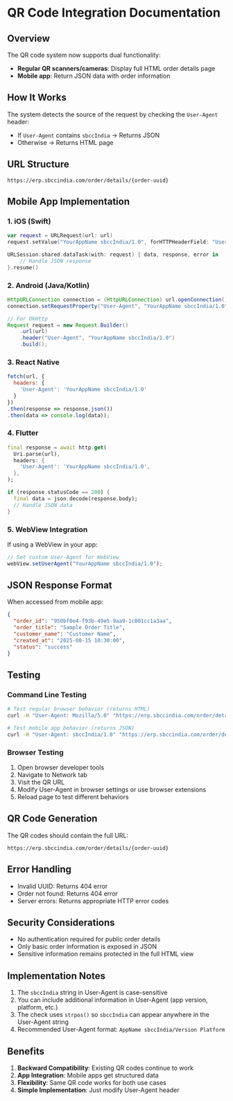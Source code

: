 # QR Code Integration Documentation

## Overview
The QR code system now supports dual functionality:
- **Regular QR scanners/cameras**: Display full HTML order details page
- **Mobile app**: Return JSON data with order information

## How It Works
The system detects the source of the request by checking the `User-Agent` header:
- If `User-Agent` contains `sbccIndia` → Returns JSON
- Otherwise → Returns HTML page

## URL Structure
```
https://erp.sbccindia.com/order/details/{order-uuid}
```

## Mobile App Implementation

### 1. iOS (Swift)
```swift
var request = URLRequest(url: url)
request.setValue("YourAppName sbccIndia/1.0", forHTTPHeaderField: "User-Agent")

URLSession.shared.dataTask(with: request) { data, response, error in
    // Handle JSON response
}.resume()
```

### 2. Android (Java/Kotlin)
```java
HttpURLConnection connection = (HttpURLConnection) url.openConnection();
connection.setRequestProperty("User-Agent", "YourAppName sbccIndia/1.0");

// For OkHttp
Request request = new Request.Builder()
    .url(url)
    .header("User-Agent", "YourAppName sbccIndia/1.0")
    .build();
```

### 3. React Native
```javascript
fetch(url, {
  headers: {
    'User-Agent': 'YourAppName sbccIndia/1.0'
  }
})
.then(response => response.json())
.then(data => console.log(data));
```

### 4. Flutter
```dart
final response = await http.get(
  Uri.parse(url),
  headers: {
    'User-Agent': 'YourAppName sbccIndia/1.0',
  },
);

if (response.statusCode == 200) {
  final data = json.decode(response.body);
  // Handle JSON data
}
```

### 5. WebView Integration
If using a WebView in your app:
```javascript
// Set custom User-Agent for WebView
webView.setUserAgent("YourAppName sbccIndia/1.0");
```

## JSON Response Format
When accessed from mobile app:
```json
{
  "order_id": "950bf0e4-f93b-49e5-9aa9-1c801cc1a3aa",
  "order_title": "Sample Order Title",
  "customer_name": "Customer Name",
  "created_at": "2025-08-15 10:30:00",
  "status": "success"
}
```

## Testing

### Command Line Testing
```bash
# Test regular browser behavior (returns HTML)
curl -H "User-Agent: Mozilla/5.0" "https://erp.sbccindia.com/order/details/YOUR_ORDER_UUID"

# Test mobile app behavior (returns JSON)
curl -H "User-Agent: sbccIndia/1.0" "https://erp.sbccindia.com/order/details/YOUR_ORDER_UUID"
```

### Browser Testing
1. Open browser developer tools
2. Navigate to Network tab
3. Visit the QR URL
4. Modify User-Agent in browser settings or use browser extensions
5. Reload page to test different behaviors

## QR Code Generation
The QR codes should contain the full URL:
```
https://erp.sbccindia.com/order/details/{order-uuid}
```

## Error Handling
- Invalid UUID: Returns 404 error
- Order not found: Returns 404 error
- Server errors: Returns appropriate HTTP error codes

## Security Considerations
- No authentication required for public order details
- Only basic order information is exposed in JSON
- Sensitive information remains protected in the full HTML view

## Implementation Notes
1. The `sbccIndia` string in User-Agent is case-sensitive
2. You can include additional information in User-Agent (app version, platform, etc.)
3. The check uses `strpos()` so `sbccIndia` can appear anywhere in the User-Agent string
4. Recommended User-Agent format: `AppName sbccIndia/Version Platform`

## Benefits
1. **Backward Compatibility**: Existing QR codes continue to work
2. **App Integration**: Mobile apps get structured data
3. **Flexibility**: Same QR code works for both use cases
4. **Simple Implementation**: Just modify User-Agent header
